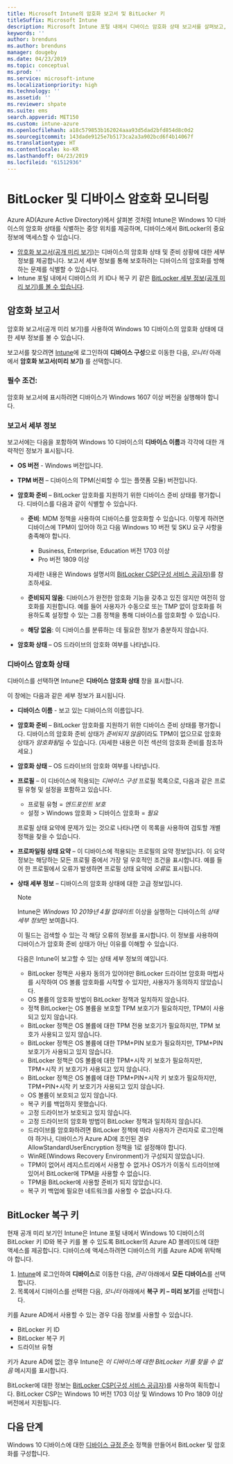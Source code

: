 ```yaml
---
title: Microsoft Intune의 암호화 보고서 및 BitLocker 키
titleSuffix: Microsoft Intune
description: Microsoft Intune 포털 내에서 디바이스 암호화 상태 보고서를 살펴보고, BitLocker 복구 키에 액세스할 수 있습니다.
keywords: ''
author: brenduns
ms.author: brenduns
manager: dougeby
ms.date: 04/23/2019
ms.topic: conceptual
ms.prod: ''
ms.service: microsoft-intune
ms.localizationpriority: high
ms.technology: ''
ms.assetid: ''
ms.reviewer: shpate
ms.suite: ems
search.appverid: MET150
ms.custom: intune-azure
ms.openlocfilehash: a18c579853b162024aaa93d5dad2bfd854d8c0d2
ms.sourcegitcommit: 143dade9125e7b5173ca2a3a902bcd6f4b14067f
ms.translationtype: HT
ms.contentlocale: ko-KR
ms.lasthandoff: 04/23/2019
ms.locfileid: "61512936"
---
```

# <a name="monitor-bitlocker-and-device-encryption"></a>BitLocker 및 디바이스 암호화 모니터링  
Azure AD(Azure Active Directory)에서 살펴본 것처럼 Intune은 Windows 10 디바이스의 암호화 상태를 식별하는 중앙 위치를 제공하며, 디바이스에서 BitLocker의 중요 정보에 액세스할 수 있습니다.  

- [암호화 보고서(공개 미리 보기)](#encryption-report)는 디바이스의 암호화 상태 및 준비 상황에 대한 세부 정보를 제공합니다. 보고서 세부 정보를 통해 보호하려는 디바이스의 암호화를 방해하는 문제를 식별할 수 있습니다.  
- Intune 포털 내에서 디바이스의 키 ID나 복구 키 같은 [BitLocker 세부 정보(공개 미리 보기)를 볼 수 있습니다](#bitlocker-recovery-keys).  

## <a name="encryption-report"></a>암호화 보고서
암호화 보고서(공개 미리 보기)를 사용하여 Windows 10 디바이스의 암호화 상태에 대한 세부 정보를 볼 수 있습니다.  

보고서를 찾으려면 [Intune](https://aka.ms/intuneportal)에 로그인하여 **디바이스 구성**으로 이동한 다음, *모니터* 아래에서 **암호화 보고서(미리 보기)** 를 선택합니다.  

### <a name="prerequisites"></a>필수 조건:
암호화 보고서에 표시하려면 디바이스가 Windows 1607 이상 버전을 실행해야 합니다.  

### <a name="report-details"></a>보고서 세부 정보
보고서에는 다음을 포함하여 Windows 10 디바이스의 **디바이스 이름**과 각각에 대한 개략적인 정보가 표시됩니다.  
- **OS 버전** - Windows 버전입니다.  
- **TPM 버전** – 디바이스의 TPM(신뢰할 수 있는 플랫폼 모듈) 버전입니다.  
- **암호화 준비** – BitLocker 암호화를 지원하기 위한 디바이스 준비 상태를 평가합니다. 디바이스를 다음과 같이 식별할 수 있습니다.
  - **준비**: MDM 정책을 사용하여 디바이스를 암호화할 수 있습니다. 이렇게 하려면 디바이스에 TPM이 있어야 하고 다음 Windows 10 버전 및 SKU 요구 사항을 충족해야 합니다.
    - Business, Enterprise, Education 버전 1703 이상
    - Pro 버전 1809 이상  
  
    자세한 내용은 Windows 설명서의 [BitLocker CSP(구성 서비스 공급자)](https://docs.microsoft.com/windows/client-management/mdm/bitlocker-csp)를 참조하세요.  

  - **준비되지 않음**: 디바이스가 완전한 암호화 기능을 갖추고 있진 않지만 여전히 암호화를 지원합니다. 예를 들어 사용자가 수동으로 또는 TMP 없이 암호화를 허용하도록 설정할 수 있는 그룹 정책을 통해 디바이스를 암호화할 수 있습니다.
  - **해당 없음**: 이 디바이스를 분류하는 데 필요한 정보가 충분하지 않습니다.  

- **암호화 상태** – OS 드라이브의 암호화 여부를 나타냅니다.  


### <a name="device-encryption-status"></a>디바이스 암호화 상태
디바이스를 선택하면 Intune은 **디바이스 암호화 상태** 창을 표시합니다.

이 창에는 다음과 같은 세부 정보가 표시됩니다.  
- **디바이스 이름** - 보고 있는 디바이스의 이름입니다.  
- **암호화 준비** – BitLocker 암호화를 지원하기 위한 디바이스 준비 상태를 평가합니다. 디바이스의 암호화 준비 상태가 *준비되지 않음*이라도 TPM이 없으므로 암호화 상태가 *암호화됨*일 수 있습니다. (자세한 내용은 이전 섹션의 암호화 준비를 참조하세요.)
- **암호화 상태** – OS 드라이브의 암호화 여부를 나타냅니다.  
- **프로필** – 이 디바이스에 적용되는 *디바이스 구성* 프로필 목록으로, 다음과 같은 프로필 유형 및 설정을 포함하고 있습니다.  
  - 프로필 유형 = *엔드포인트 보호*  
  - 설정 > Windows 암호화 > 디바이스 암호화 = *필요*  

  프로필 상태 요약에 문제가 있는 것으로 나타나면 이 목록을 사용하여 검토할 개별 정책을 찾을 수 있습니다.  

- **프로파일링 상태 요약** – 이 디바이스에 적용되는 프로필의 요약 정보입니다. 이 요약 정보는 해당하는 모든 프로필 중에서 가장 덜 우호적인 조건을 표시합니다. 예를 들어 한 프로필에서 오류가 발생하면 프로필 상태 요약에 *오류*로 표시됩니다.  
- **상태 세부 정보** – 디바이스의 암호화 상태에 대한 고급 정보입니다. 
  > [!NOTE]  
  > Intune은 *Windows 10 2019년 4월 업데이트* 이상을 실행하는 디바이스의 *상태 세부 정보*만 보여줍니다.
  
  이 필드는 검색할 수 있는 각 해당 오류의 정보를 표시합니다. 이 정보를 사용하여 디바이스가 암호화 준비 상태가 아닌 이유를 이해할 수 있습니다.  

  다음은 Intune이 보고할 수 있는 상태 세부 정보의 예입니다.  

   - BitLocker 정책은 사용자 동의가 있어야만 BitLocker 드라이브 암호화 마법사를 시작하여 OS 볼륨 암호화를 시작할 수 있지만, 사용자가 동의하지 않았습니다.  
   - OS 볼륨의 암호화 방법이 BitLocker 정책과 일치하지 않습니다.  
   - 정책 BitLocker는 OS 볼륨을 보호할 TPM 보호기가 필요하지만, TPM이 사용되고 있지 않습니다.  
   - BitLocker 정책은 OS 볼륨에 대한 TPM 전용 보호기가 필요하지만, TPM 보호가 사용되고 있지 않습니다.  
   - BitLocker 정책은 OS 볼륨에 대한 TPM+PIN 보호가 필요하지만, TPM+PIN 보호기가 사용되고 있지 않습니다.  
   - BitLocker 정책은 OS 볼륨에 대한 TPM+시작 키 보호가 필요하지만, TPM+시작 키 보호기가 사용되고 있지 않습니다.  
   - BitLocker 정책은 OS 볼륨에 대한 TPM+PIN+시작 키 보호가 필요하지만, TPM+PIN+시작 키 보호기가 사용되고 있지 않습니다.  
   - OS 볼륨이 보호되고 있지 않습니다.  
   - 복구 키를 백업하지 못했습니다.  
   - 고정 드라이브가 보호되고 있지 않습니다.  
   - 고정 드라이브의 암호화 방법이 BitLocker 정책과 일치하지 않습니다.  
   - 드라이브를 암호화하려면 BitLocker 정책에 따라 사용자가 관리자로 로그인해야 하거나, 디바이스가 Azure AD에 조인된 경우 AllowStandardUserEncryption 정책을 1로 설정해야 합니다.  
   - WinRE(Windows Recovery Environment)가 구성되지 않았습니다.  
   - TPM이 없어서 레지스트리에서 사용할 수 없거나 OS가가 이동식 드라이브에 있어서 BitLocker에 TPM을 사용할 수 없습니다.  
   - TPM을 BitLocker에 사용할 준비가 되지 않았습니다.  
   - 복구 키 백업에 필요한 네트워크를 사용할 수 없습니다.다.  

## <a name="bitlocker-recovery-keys"></a>BitLocker 복구 키
현재 공개 미리 보기인 Intune은 Intune 포털 내에서 Windows 10 디바이스의 BitLocker 키 ID와 복구 키를 볼 수 있도록 BitLocker의 Azure AD 블레이드에 대한 액세스를 제공합니다.  디바이스에 액세스하려면 디바이스의 키를 Azure AD에 위탁해야 합니다. 
1. [Intune](https://aka.ms/intuneportal)에 로그인하여 **디바이스**로 이동한 다음, *관리* 아래에서 **모든 디바이스**를 선택합니다.
2. 목록에서 디바이스를 선택한 다음, *모니터* 아래에서 **복구 키 – 미리 보기**를 선택합니다.  
  
키를 Azure AD에서 사용할 수 있는 경우 다음 정보를 사용할 수 있습니다.
- BitLocker 키 ID
- BitLocker 복구 키
- 드라이브 유형  

키가 Azure AD에 없는 경우 Intune은 *이 디바이스에 대한 BitLocker 키를 찾을 수 없음* 메시지를 표시합니다.  

BitLocker에 대한 정보는 [BitLocker CSP(구성 서비스 공급자)](https://docs.microsoft.com/windows/client-management/mdm/bitlocker-csp)를 사용하여 획득합니다. BitLocker CSP는 Windows 10 버전 1703 이상 및 Windows 10 Pro 1809 이상 버전에서 지원됩니다. 

## <a name="next-steps"></a>다음 단계
Windows 10 디바이스에 대한 [디바이스 규정 준수](compliance-policy-create-windows.md) 정책을 만들어서 BitLocker 및 암호화를 구성합니다.
